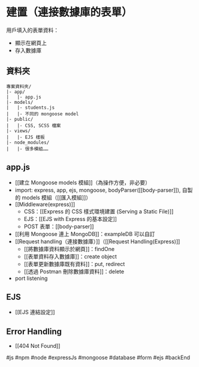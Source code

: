 # 建置（連接數據庫的表單）
用戶填入的表單資料：
- 顯示在網頁上
- 存入數據庫

## 資料夾
```
專案資料夾/
|- app/				
|	|- app.js
|- models/				
|	|- students.js
|	|- 不同的 mongoose model
|- public/				
|	|- CSS, SCSS 檔案
|- views/				
|	|- EJS 樣板
|- node_modules/				
|	|- 很多模組……
```

## app.js
- [[建立 Mongoose models 模組]]（為操作方便，非必要）
- import: express, app, ejs, mongoose, bodyParser([[body-parser]]), 自製的 models 模組（[[匯入模組]]）
- [[Middleware(express)]]
	- CSS：[[Express 的 CSS 樣式環境建置 (Serving a Static File)]]
	- EJS：[[EJS with Express 的基本設定]]
	- POST 表單：[[body-parser]]
- [[利用 Mongoose 連上 MongoDB]]：exampleDB 可以自訂
- [[Request handling（連接數據庫）]]（[[Request Handling(Express)]]
	- [[將數據庫資料顯示於網頁]]：findOne
	- [[表單資料存入數據庫]]：create object
	- [[表單更新數據庫既有資料]]：put, redirect
	- [[透過 Postman 刪除數據庫資料]]：delete
- port listening

## EJS
- [[EJS 連結設定]]

## Error Handling
- [[404 Not Found]]


#js #npm #node #expressJs #mongoose #database #form #ejs #backEnd 
